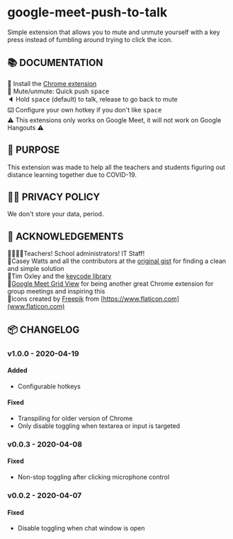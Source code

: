 # google-meet-push-to-talk

Simple extension that allows you to mute and unmute yourself with a key press instead of fumbling around trying to click the icon.

## 📚 DOCUMENTATION

🎉 Install the [Chrome extension](https://chrome.google.com/webstore/detail/google-meet-push-to-talk/pgpidfocdapogajplhjofamgeboonmmj)  
🔕 Mute/unmute: Quick push <kbd>space</kbd>  
🔈 Hold <kbd>space</kbd> (default) to talk, release to go back to mute  
⌨️ Configure your own hotkey if you don't like <kbd>space</kbd>  
⚠️ This extensions only works on Google Meet, it will not work on Google Hangouts ⚠️

## 🤔 PURPOSE

This extension was made to help all the teachers and students figuring out distance learning together due to COVID-19.

## 🕵️‍♀️ PRIVACY POLICY

We don't store your data, period.

## 🙏 ACKNOWLEDGEMENTS

👩‍🏫👨‍🏫Teachers! School administrators! IT Staff!  
🙌Casey Watts and all the contributors at the [original gist](https://gist.github.com/caseywatts/561bc498b6feec3d419b29a65d916663) for finding a clean and simple solution  
🤝Tim Oxley and the [keycode library](https://github.com/timoxley/keycode)  
💪[Google Meet Grid View](https://chrome.google.com/webstore/detail/google-meet-grid-view/bjkegbgpfgpikgkfidhcihhiflbjgfic?hl=en-US) for being another great Chrome extension for group meetings and inspiring this  
🙊Icons created by [Freepik](https://www.flaticon.com/authors/freepik) from [https://www.flaticon.com](www.flaticon.com)

## 📦 CHANGELOG

### v1.0.0 - 2020-04-19

#### Added

- Configurable hotkeys

#### Fixed

- Transpiling for older version of Chrome
- Only disable toggling when textarea or input is targeted

### v0.0.3 - 2020-04-08

#### Fixed

- Non-stop toggling after clicking microphone control

### v0.0.2 - 2020-04-07

#### Fixed

- Disable toggling when chat window is open
